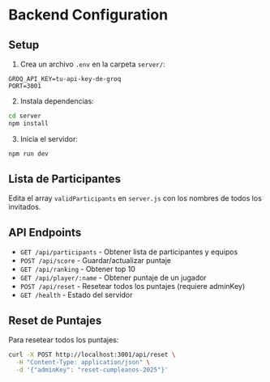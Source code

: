 # Backend Configuration

## Setup

1. Crea un archivo `.env` en la carpeta `server/`:
```
GROQ_API_KEY=tu-api-key-de-groq
PORT=3001
```

2. Instala dependencias:
```bash
cd server
npm install
```

3. Inicia el servidor:
```bash
npm run dev
```

## Lista de Participantes

Edita el array `validParticipants` en `server.js` con los nombres de todos los invitados.

## API Endpoints

- `GET /api/participants` - Obtener lista de participantes y equipos
- `POST /api/score` - Guardar/actualizar puntaje
- `GET /api/ranking` - Obtener top 10
- `GET /api/player/:name` - Obtener puntaje de un jugador
- `POST /api/reset` - Resetear todos los puntajes (requiere adminKey)
- `GET /health` - Estado del servidor

## Reset de Puntajes

Para resetear todos los puntajes:
```bash
curl -X POST http://localhost:3001/api/reset \
  -H "Content-Type: application/json" \
  -d '{"adminKey": "reset-cumpleanos-2025"}'
```
